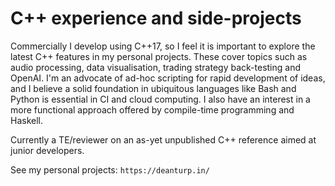 # C++ experience and side-projects

Commercially I develop using C++17, so I feel it is important to explore the latest C++ features in my personal projects. These cover topics such as audio processing, data visualisation, trading strategy back-testing and OpenAI. I'm an advocate of ad-hoc scripting for rapid development of ideas, and I believe a solid foundation in ubiquitous languages like Bash and Python is essential in CI and cloud computing. I also have an interest in a more functional approach offered by compile-time programming and Haskell.

Currently a TE/reviewer on an as-yet unpublished C++ reference aimed at junior developers.

See my personal projects: `https://deanturp.in/`

